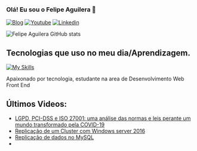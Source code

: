 
### Olá! Eu sou o Felipe Aguilera 🖖

[![Blog](https://img.shields.io/website?label=Porfolio&style=for-the-badge&url=https://feaguilera.github.io/portfolio/)](https://feaguilera.github.io/portfolio/)
[![Youtube](https://img.shields.io/badge/YouTube-FF0000?style=for-the-badge&logo=youtube&logoColor=white)](https://www.youtube.com/channel/UCmxS_cnOONLbuIcV2T9XyGw)
[![Linkedin](https://img.shields.io/badge/LinkedIn-0077B5?style=for-the-badge&logo=linkedin&logoColor=white)](https://www.linkedin.com/in/felipe-aguilera-bertolini/)

![Felipe Aguilera GitHub stats](https://github-readme-stats.vercel.app/api?username=feaguilera&show_icons=true&theme=radical)

## Tecnologias que uso no meu dia/Aprendizagem.

[![My Skills](https://skillicons.dev/icons?i=js,html,css,cs,nodejs,react,dotnet,mysql,php,py,github)](https://skillicons.dev)

Apaixonado por tecnologia, estudante na area de Desenvolvimento Web Front End

## Últimos Videos:
- [LGPD, PCI-DSS e ISO 27001: uma análise das normas e leis perante um mundo transformado pela COVID-19](https://www.youtube.com/watch?v=Vk5FcadoCWI&t=80s)<br/>
- [Replicação de um Cluster com Windows server 2016](https://www.youtube.com/watch?v=dwZLh_coLCg)<br/>
- [ Replicação de dados no MySQL](https://www.youtube.com/watch?v=_JT5PNkkAGE)<br/>
- []()<br/>
